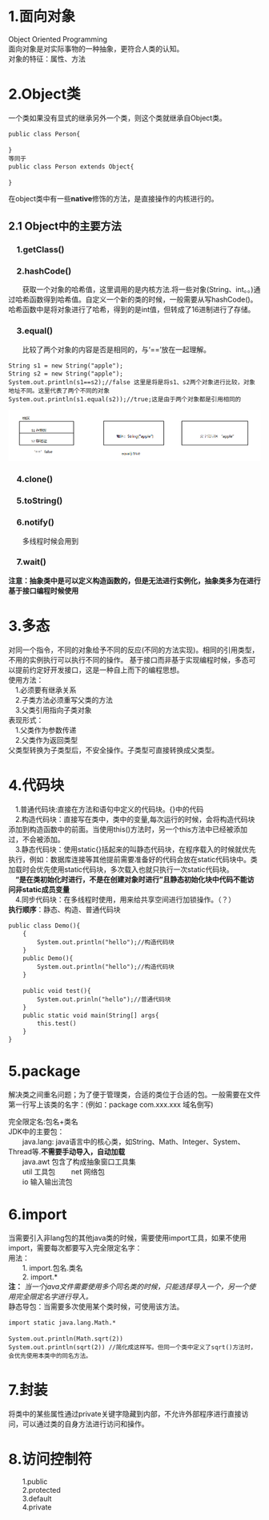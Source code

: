 # 1.面向对象
Object Oriented Programming  
面向对象是对实际事物的一种抽象，更符合人类的认知。  
对象的特征：属性、方法

# 2.Object类
一个类如果没有显式的继承另外一个类，则这个类就继承自Object类。
```
public class Person{

}
等同于
public class Person extends Object{

}
```
在object类中有一些**native**修饰的方法，是直接操作的内核进行的。
## 2.1 Object中的主要方法
### &emsp;1.getClass()

### &emsp;2.hashCode()
&emsp;&emsp;获取一个对象的哈希值，这里调用的是内核方法.将一些对象(String、int。。)通过哈希函数得到哈希值。自定义一个新的类的时候，一般需要从写hashCode()。
哈希函数中是将对象进行了哈希，得到的是int值，但转成了16进制进行了存储。

### &emsp;3.equal()
&emsp;&emsp;比较了两个对象的内容是否是相同的，与‘==’放在一起理解。
```
String s1 = new String("apple");
String s2 = new String("apple");
System.out.println(s1==s2);//false 这里是将是将s1、s2两个对象进行比较，对象地址不同。这里代表了两个不同的对象
System.out.println(s1.equal(s2));//true;这是由于两个对象都是引用相同的
```
![equal用法](https://github.com/nonoboboq/RebornCode/blob/master/.png/equal.PNG)
 
### &emsp;4.clone()

### &emsp;5.toString()

### &emsp;6.notify()
&emsp;&emsp;多线程时候会用到

### &emsp;7.wait()


**注意：抽象类中是可以定义构造函数的，但是无法进行实例化，抽象类多为在进行基于接口编程时候使用**



# 3.多态
对同一个指令，不同的对象给予不同的反应(不同的方法实现)。相同的引用类型，不用的实例执行可以执行不同的操作。 基于接口而非基于实现编程时候，多态可以提前约定好开发接口，这是一种自上而下的编程思想。  
使用方法：  
 &emsp;1.必须要有继承关系  
 &emsp;2.子类方法必须重写父类的方法  
 &emsp;3.父类引用指向子类对象  
表现形式：  
 &emsp;1.父类作为参数传递  
 &emsp;2.父类作为返回类型  
 父类型转换为子类型后，不安全操作。子类型可直接转换成父类型。

# 4.代码块
&emsp;1.普通代码块:直接在方法和语句中定义的代码块。{}中的代码    
&emsp;2.构造代码块：直接写在类中，类中的变量,每次运行的时候，会将构造代码块添加到构造函数中的前面。当使用this()方法时，另一个this方法中已经被添加过，不会被添加。   
&emsp;3.静态代码块：使用static{}括起来的叫静态代码块，在程序载入的时候就优先执行，例如：数据库连接等其他提前需要准备好的代码会放在static代码块中。类加载时会优先使用static代码块，多次载入也就只执行一次static代码块。  
&emsp;**“是在类初始化时进行，不是在创建对象时进行”且静态初始化块中代码不能访问非static成员变量**  
&emsp;4.同步代码块：在多线程时使用，用来给共享空间进行加锁操作。（？）  
**执行顺序**：静态、构造、普通代码块
```
public class Demo(){
    {
        System.out.println("hello");//构造代码块
    }
    public Demo(){
        System.out.println("hello");//构造代码块
    }

    public void test(){
        System.out.prinln("hello");//普通代码块 
    }
    public static void main(String[] args{
        this.test()
    }
}
```
# 5.package
解决类之间重名问题；为了便于管理类，合适的类位于合适的包。一般需要在文件第一行写上该类的名字：(例如：package com.xxx.xxx 域名倒写)  

完全限定名:包名+类名  
JDK中的主要包：  
&emsp;&emsp;java.lang: java语言中的核心类，如String、Math、Integer、System、Thread等.**不需要手动导入，自动加载**  
&emsp;&emsp;java.awt 包含了构成抽象窗口工具集  
&emsp;&emsp;util 工具包 
&emsp;&emsp;net 网络包  
&emsp;&emsp;io 输入输出流包  
# 6.import
当需要引入非lang包的其他java类的时候，需要使用import工具，如果不使用import，需要每次都要写入完全限定名字：  
用法：  
&emsp;&emsp;1. import.包名.类名  
&emsp;&emsp;2. import.*  
**注：** *当一个java文件需要使用多个同名类的时候，只能选择导入一个，另一个使用完全限定名字进行导入。*  
静态导包：当需要多次使用某个类时候，可使用该方法。  
```
import static java.lang.Math.*

System.out.println(Math.sqrt(2))
System.out.println(sqrt(2)) //简化成这样写。但同一个类中定义了sqrt()方法时，会优先使用本类中的同名方法。

```

# 7.封装 
将类中的某些属性通过private关键字隐藏到内部，不允许外部程序进行直接访问，可以通过类的自身方法进行访问和操作。
# 8.访问控制符
&emsp;&emsp;1.public  
&emsp;&emsp;2.protected  
&emsp;&emsp;3.default  
&emsp;&emsp;4.private    
